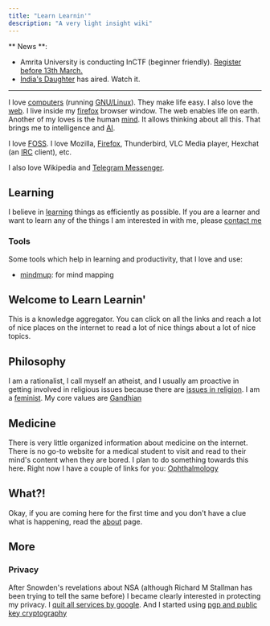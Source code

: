 ```yaml
---
title: "Learn Learnin'"
description: "A very light insight wiki"
---
```


** News **:
* Amrita University is conducting InCTF (beginner friendly). [Register before 13th March.](http://inctf.in/)
* [India's Daughter](/indias-daughter/) has aired. Watch it.

---

I love [computers](/computers/) (running [GNU/Linux](/gnu-linux/)). They make life easy. I also love the [web](/web/). I live inside my [firefox](/firefox/) browser window. The web enables life on earth. Another of my loves is the human [mind](/mind/). It allows thinking about all this. That brings me to intelligence and [AI](/ai/).

I love [FOSS](/foss/). I love Mozilla, [Firefox](/firefox/), Thunderbird, VLC Media player, Hexchat (an [IRC](/irc/) client), etc.

I also love Wikipedia and [Telegram Messenger](/telegram/).

## Learning ##
I believe in [learning](/learning/) things as efficiently as possible. If you are a learner and want to learn any of the things I am interested in with me, please [contact me](/about/#contact)

### Tools ###
Some tools which help in learning and productivity, that I love and use:

* [mindmup](https://www.mindmup.com/): for mind mapping

## Welcome to Learn Learnin' ##
This is a knowledge aggregator. You can click on all the links and reach a lot of nice places on the internet to read a lot of nice things about a lot of nice topics.

## Philosophy ##
I am a rationalist, I call myself an atheist, and I usually am proactive in getting involved in religious issues because there are [issues in religion](/issues-in-religion/). I am a [feminist](/feminism/). My core values are [Gandhian](/gandhianism/)

## Medicine ##
There is very little organized information about medicine on the internet. There is no go-to website for a medical student to visit and read to their mind's content when they are bored. I plan to do something towards this here. Right now I have a couple of links for you: [Ophthalmology](/ophthalmology/)

## What?! ##
Okay, if you are coming here for the first time and you don't have a clue what is happening, read the [about](/about/) page.

## More ##
### Privacy ###
After Snowden's revelations about NSA (although Richard M Stallman has been trying to tell the same before) I became clearly interested in protecting my privacy. I [quit all services by google](/quit-google/). And I started using [pgp and public key cryptography](/public-key-cryptography/)
